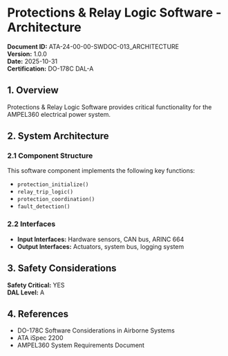 # Protections & Relay Logic Software - Architecture

**Document ID:** ATA-24-00-00-SWDOC-013_ARCHITECTURE  
**Version:** 1.0.0  
**Date:** 2025-10-31  
**Certification:** DO-178C DAL-A

## 1. Overview

Protections & Relay Logic Software provides critical functionality for the AMPEL360 electrical power system.

## 2. System Architecture

### 2.1 Component Structure

This software component implements the following key functions:

- `protection_initialize()`
- `relay_trip_logic()`
- `protection_coordination()`
- `fault_detection()`

### 2.2 Interfaces

- **Input Interfaces:** Hardware sensors, CAN bus, ARINC 664
- **Output Interfaces:** Actuators, system bus, logging system

## 3. Safety Considerations

**Safety Critical:** YES  
**DAL Level:** A

## 4. References

- DO-178C Software Considerations in Airborne Systems
- ATA iSpec 2200
- AMPEL360 System Requirements Document
